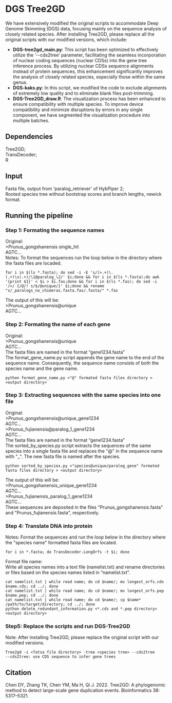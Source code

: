 # DGS Tree2GD
We have extensively modified the original scripts to accommodate Deep Genome Skimming (DGS) data, focusing mainly on the sequence analysis of closely related species. After installing Tree2GD, please replace all the original scripts with our modified versions, which include:
* **DGS-tree2gd_main.py**: This script has been optimized to effectively utilize the ‘--cds2tree’ parameter, facilitating the seamless incorporation of nuclear coding sequences (nuclear CDSs) into the gene tree inference process. By utilizing nuclear CDSs sequence alignments instead of protein sequences, this enhancement significantly improves the analysis of closely related species, especially those within the same genus.
* **DGS-kaks.py**: In this script, we modified the code to exclude alignments of extremely low quality and to eliminate blank files post-trimming.
* **DGS-Tree2GD_draw.R**: The visualization process has been enhanced to ensure compatibility with multiple species. To improve device compatibility and minimize disruptions by errors in any single component, we have segmented the visualization procedure into multiple batches.
## Dependencies
Tree2GD;  
TransDecoder;  
R
## Input
Fasta file, output from 'paralog_retriever' of HybPiper 2;  
Rooted species tree without bootstrap scores and branch lengths, newick format.
## Running the pipeline
### Step 1: Formating the sequence names
Original:  
\>Prunus_gongshanensis single_hit  
AGTC...  
Notes: To format the sequences run the loop below in the directory where the fasta files are locaded.

```
for i in $(ls *.fasta); do sed -i -E 's/(>.+)\.(.+)\s(.+)/\1@paralog_\2/' $i;done && for i in $(ls *.fasta);do awk '{print $1}' < $i > $i.fas;done && for i in $(ls *.fas); do sed -i '/>/ {/@/! s/$/@unique/}' $i;done && rename "s/_paralogs_no_chimeras.fasta.fas/.fasta/" *.fas
```
The output of this will be:  
\>Prunus_gongshanensis@unique  
AGTC...
### Step 2: Formating the name of each gene
Original:  
\>Prunus_gongshanensis@unique  
AGTC...  
The fasta files are named in the format “gene1234.fasta”  
The format_gene_name.py script appends the gene name to the end of the sequence name. Consequently, the sequence name consists of both the species name and the gene name.
```
python format_gene_name.py <"@" formated fasta files directory > <output directory>
```
### Step 3: Extracting sequences with the same species into one file
Original:  
\>Prunus_gongshanensis@unique_gene1234  
AGTC...  
\>Prunus_fujianensis@paralog_1_gene1234  
AGTC...  
The fasta files are named in the format “gene1234.fasta”  
The sorted_by_species.py script extracts the sequences of the same species into a single fasta file and replaces the "@" in the sequence name with "_". The new fasta file is named after the species.
```
python sorted_by_species.py <"species@unique/paralog_gene" formated fasta files directory > <output directory>
```
The output of this will be:  
\>Prunus_gongshanensis_unique_gene1234  
AGTC...  
\>Prunus_fujianensis_paralog_1_gene1234  
AGTC...  
These sequences are deposited in the files "Prunus_gongshanensis.fasta" and "Prunus_fujianensis.fasta", respectively.  
### Step 4: Translate DNA into protein
Notes: Format the sequences and run the loop below in the directory where the "species name" formatted fasta files are located.
```
for i in *.fasta; do TransDecoder.LongOrfs -t $i; done
```
Format file name:  
Write all species names into a text file (namelist.txt) and rename directories or files based on the species names listed in “namelist.txt”.
```
cat namelist.txt | while read name; do cd $name/; mv longest_orfs.cds $name.cds; cd ../; done
cat namelist.txt | while read name; do cd $name/; mv longest_orfs.pep $name.pep; cd ../; done
cat namelist.txt | while read name; do cd $name/; cp $name* /path/to/target/directory; cd ../; done 
python delete_redundant_information.py <*.cds and *.pep directory> <output directory>
```
### Step5: Replace the scripts and run DGS-Tree2GD
Note: After installing Tree2GD, please replace the original script with our modified versions.
```
Tree2gd -i <fatsa file directory> -tree <species tree> --cds2tree
--cds2tree: use CDS sequence to infer gene trees
```
## Citation
Chen DY, Zhang TK, Chen YM, Ma H, Qi J. 2022. Tree2GD: A phylogenomic method to detect large-scale gene duplication events. Bioinformatics 38: 5317–5321.




